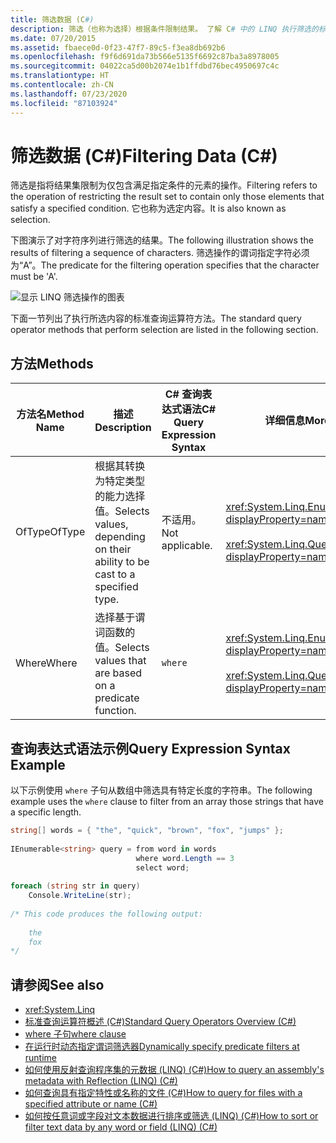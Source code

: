 ```yaml
---
title: 筛选数据 (C#)
description: 筛选（也称为选择）根据条件限制结果。 了解 C# 中的 LINQ 执行筛选的标准查询运算符方法。
ms.date: 07/20/2015
ms.assetid: fbaece0d-0f23-47f7-89c5-f3ea8db692b6
ms.openlocfilehash: f9f6d691da73b566e5135f6692c87ba3a8978005
ms.sourcegitcommit: 04022ca5d00b2074e1b1ffdbd76bec4950697c4c
ms.translationtype: HT
ms.contentlocale: zh-CN
ms.lasthandoff: 07/23/2020
ms.locfileid: "87103924"
---
```

# <a name="filtering-data-c"></a><span data-ttu-id="d0dd8-104">筛选数据 (C#)</span><span class="sxs-lookup"><span data-stu-id="d0dd8-104">Filtering Data (C#)</span></span>
<span data-ttu-id="d0dd8-105">筛选是指将结果集限制为仅包含满足指定条件的元素的操作。</span><span class="sxs-lookup"><span data-stu-id="d0dd8-105">Filtering refers to the operation of restricting the result set to contain only those elements that satisfy a specified condition.</span></span> <span data-ttu-id="d0dd8-106">它也称为选定内容。</span><span class="sxs-lookup"><span data-stu-id="d0dd8-106">It is also known as selection.</span></span>  
  
 <span data-ttu-id="d0dd8-107">下图演示了对字符序列进行筛选的结果。</span><span class="sxs-lookup"><span data-stu-id="d0dd8-107">The following illustration shows the results of filtering a sequence of characters.</span></span> <span data-ttu-id="d0dd8-108">筛选操作的谓词指定字符必须为“A”。</span><span class="sxs-lookup"><span data-stu-id="d0dd8-108">The predicate for the filtering operation specifies that the character must be 'A'.</span></span>  
  
 ![显示 LINQ 筛选操作的图表](./media/filtering-data/linq-filter-operation.png)  
  
 <span data-ttu-id="d0dd8-110">下面一节列出了执行所选内容的标准查询运算符方法。</span><span class="sxs-lookup"><span data-stu-id="d0dd8-110">The standard query operator methods that perform selection are listed in the following section.</span></span>  
  
## <a name="methods"></a><span data-ttu-id="d0dd8-111">方法</span><span class="sxs-lookup"><span data-stu-id="d0dd8-111">Methods</span></span>  
  
|<span data-ttu-id="d0dd8-112">方法名</span><span class="sxs-lookup"><span data-stu-id="d0dd8-112">Method Name</span></span>|<span data-ttu-id="d0dd8-113">描述</span><span class="sxs-lookup"><span data-stu-id="d0dd8-113">Description</span></span>|<span data-ttu-id="d0dd8-114">C# 查询表达式语法</span><span class="sxs-lookup"><span data-stu-id="d0dd8-114">C# Query Expression Syntax</span></span>|<span data-ttu-id="d0dd8-115">详细信息</span><span class="sxs-lookup"><span data-stu-id="d0dd8-115">More Information</span></span>|  
|-----------------|-----------------|---------------------------------|----------------------|  
|<span data-ttu-id="d0dd8-116">OfType</span><span class="sxs-lookup"><span data-stu-id="d0dd8-116">OfType</span></span>|<span data-ttu-id="d0dd8-117">根据其转换为特定类型的能力选择值。</span><span class="sxs-lookup"><span data-stu-id="d0dd8-117">Selects values, depending on their ability to be cast to a specified type.</span></span>|<span data-ttu-id="d0dd8-118">不适用。</span><span class="sxs-lookup"><span data-stu-id="d0dd8-118">Not applicable.</span></span>|<xref:System.Linq.Enumerable.OfType%2A?displayProperty=nameWithType><br /><br /> <xref:System.Linq.Queryable.OfType%2A?displayProperty=nameWithType>|  
|<span data-ttu-id="d0dd8-119">Where</span><span class="sxs-lookup"><span data-stu-id="d0dd8-119">Where</span></span>|<span data-ttu-id="d0dd8-120">选择基于谓词函数的值。</span><span class="sxs-lookup"><span data-stu-id="d0dd8-120">Selects values that are based on a predicate function.</span></span>|`where`|<xref:System.Linq.Enumerable.Where%2A?displayProperty=nameWithType><br /><br /> <xref:System.Linq.Queryable.Where%2A?displayProperty=nameWithType>|  
  
## <a name="query-expression-syntax-example"></a><span data-ttu-id="d0dd8-121">查询表达式语法示例</span><span class="sxs-lookup"><span data-stu-id="d0dd8-121">Query Expression Syntax Example</span></span>  
 <span data-ttu-id="d0dd8-122">以下示例使用 `where` 子句从数组中筛选具有特定长度的字符串。</span><span class="sxs-lookup"><span data-stu-id="d0dd8-122">The following example uses the `where` clause to filter from an array those strings that have a specific length.</span></span>  
  
```csharp  
string[] words = { "the", "quick", "brown", "fox", "jumps" };  
  
IEnumerable<string> query = from word in words  
                            where word.Length == 3  
                            select word;  
  
foreach (string str in query)  
    Console.WriteLine(str);  
  
/* This code produces the following output:  
  
    the  
    fox  
*/  
```  
  
## <a name="see-also"></a><span data-ttu-id="d0dd8-123">请参阅</span><span class="sxs-lookup"><span data-stu-id="d0dd8-123">See also</span></span>

- <xref:System.Linq>
- [<span data-ttu-id="d0dd8-124">标准查询运算符概述 (C#)</span><span class="sxs-lookup"><span data-stu-id="d0dd8-124">Standard Query Operators Overview (C#)</span></span>](./standard-query-operators-overview.md)
- [<span data-ttu-id="d0dd8-125">where 子句</span><span class="sxs-lookup"><span data-stu-id="d0dd8-125">where clause</span></span>](../../../language-reference/keywords/where-clause.md)
- [<span data-ttu-id="d0dd8-126">在运行时动态指定谓词筛选器</span><span class="sxs-lookup"><span data-stu-id="d0dd8-126">Dynamically specify predicate filters at runtime</span></span>](../../../linq/dynamically-specify-predicate-filters-at-runtime.md)
- [<span data-ttu-id="d0dd8-127">如何使用反射查询程序集的元数据 (LINQ) (C#)</span><span class="sxs-lookup"><span data-stu-id="d0dd8-127">How to query an assembly's metadata with Reflection (LINQ) (C#)</span></span>](./how-to-query-an-assembly-s-metadata-with-reflection-linq.md)
- [<span data-ttu-id="d0dd8-128">如何查询具有指定特性或名称的文件 (C#)</span><span class="sxs-lookup"><span data-stu-id="d0dd8-128">How to query for files with a specified attribute or name (C#)</span></span>](./how-to-query-for-files-with-a-specified-attribute-or-name.md)
- [<span data-ttu-id="d0dd8-129">如何按任意词或字段对文本数据进行排序或筛选 (LINQ) (C#)</span><span class="sxs-lookup"><span data-stu-id="d0dd8-129">How to sort or filter text data by any word or field (LINQ) (C#)</span></span>](./how-to-sort-or-filter-text-data-by-any-word-or-field-linq.md)
